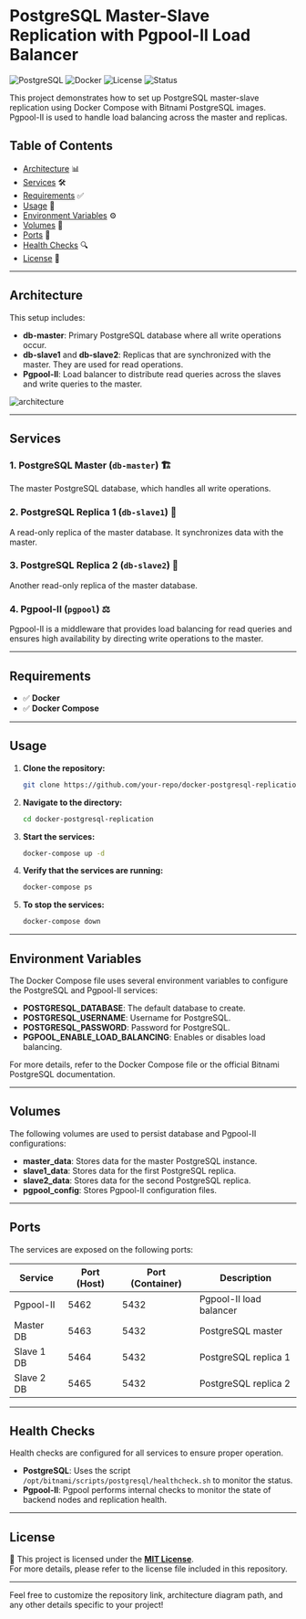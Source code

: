 # PostgreSQL Master-Slave Replication with Pgpool-II Load Balancer

![PostgreSQL](https://img.shields.io/badge/PostgreSQL-11.2-blue.svg) ![Docker](https://img.shields.io/badge/Docker-20.10.7-blue.svg) ![License](https://img.shields.io/badge/License-MIT-green.svg) ![Status](https://img.shields.io/badge/Status-Active-brightgreen.svg)

This project demonstrates how to set up PostgreSQL master-slave replication using Docker Compose with Bitnami PostgreSQL images. Pgpool-II is used to handle load balancing across the master and replicas.

## Table of Contents
- [Architecture](#architecture) 📊
- [Services](#services) 🛠️
- [Requirements](#requirements) ✅
- [Usage](#usage) 🚀
- [Environment Variables](#environment-variables) ⚙️
- [Volumes](#volumes) 💾
- [Ports](#ports) 🔌
- [Health Checks](#health-checks) 🔍
- [License](#license) 📜

---

## Architecture
This setup includes:
- **db-master**: Primary PostgreSQL database where all write operations occur.
- **db-slave1** and **db-slave2**: Replicas that are synchronized with the master. They are used for read operations.
- **Pgpool-II**: Load balancer to distribute read queries across the slaves and write queries to the master.

![architecture]([[https://path/to/your-architecture-diagram.png](https://www.virtuozzo.com/company/blog/wp-content/uploads/2020/06/postgresql-master-slave-replication.png)](https://www.virtuozzo.com/company/blog/wp-content/uploads/2020/06/postgresql-master-slave-replication.png))

---

## Services

### 1. PostgreSQL Master (`db-master`) 🏗️
The master PostgreSQL database, which handles all write operations.

### 2. PostgreSQL Replica 1 (`db-slave1`) 📖
A read-only replica of the master database. It synchronizes data with the master.

### 3. PostgreSQL Replica 2 (`db-slave2`) 📖
Another read-only replica of the master database.

### 4. Pgpool-II (`pgpool`) ⚖️
Pgpool-II is a middleware that provides load balancing for read queries and ensures high availability by directing write operations to the master.

---

## Requirements

- ✅ **Docker**
- ✅ **Docker Compose**

---

## Usage

1. **Clone the repository:**
    ```bash
    git clone https://github.com/your-repo/docker-postgresql-replication.git
    ```

2. **Navigate to the directory:**
    ```bash
    cd docker-postgresql-replication
    ```

3. **Start the services:**
    ```bash
    docker-compose up -d
    ```

4. **Verify that the services are running:**
    ```bash
    docker-compose ps
    ```

5. **To stop the services:**
    ```bash
    docker-compose down
    ```

---

## Environment Variables

The Docker Compose file uses several environment variables to configure the PostgreSQL and Pgpool-II services:

- **POSTGRESQL_DATABASE**: The default database to create.
- **POSTGRESQL_USERNAME**: Username for PostgreSQL.
- **POSTGRESQL_PASSWORD**: Password for PostgreSQL.
- **PGPOOL_ENABLE_LOAD_BALANCING**: Enables or disables load balancing.

For more details, refer to the Docker Compose file or the official Bitnami PostgreSQL documentation.

---

## Volumes

The following volumes are used to persist database and Pgpool-II configurations:

- **master_data**: Stores data for the master PostgreSQL instance.
- **slave1_data**: Stores data for the first PostgreSQL replica.
- **slave2_data**: Stores data for the second PostgreSQL replica.
- **pgpool_config**: Stores Pgpool-II configuration files.

---

## Ports

The services are exposed on the following ports:

| Service    | Port (Host) | Port (Container) | Description                 |
|------------|-------------|------------------|-----------------------------|
| Pgpool-II  | 5462        | 5432             | Pgpool-II load balancer      |
| Master DB  | 5463        | 5432             | PostgreSQL master            |
| Slave 1 DB | 5464        | 5432             | PostgreSQL replica 1         |
| Slave 2 DB | 5465        | 5432             | PostgreSQL replica 2         |

---

## Health Checks

Health checks are configured for all services to ensure proper operation.

- **PostgreSQL**: Uses the script `/opt/bitnami/scripts/postgresql/healthcheck.sh` to monitor the status.
- **Pgpool-II**: Pgpool performs internal checks to monitor the state of backend nodes and replication health.

---

## License

📄 This project is licensed under the **[MIT License](LICENSE)**.  
For more details, please refer to the license file included in this repository. 

---

Feel free to customize the repository link, architecture diagram path, and any other details specific to your project!
